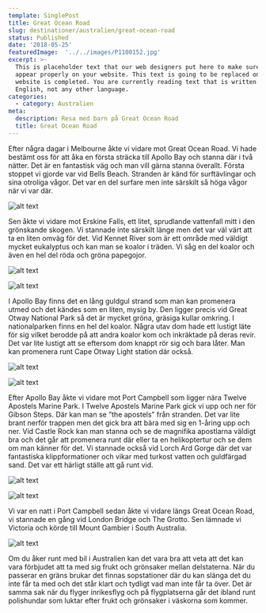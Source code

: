 ```yaml
---
template: SinglePost
title: Great Ocean Road
slug: destinationer/australien/great-ocean-road
status: Published
date: '2018-05-25'
featuredImage:  '../../images/P1100152.jpg'
excerpt: >-
  This is placeholder text that our web designers put here to make sure words
  appear properly on your website. This text is going to be replaced once the
  website is completed. You are currently reading text that is written in
  English, not any other language.
categories:
  - category: Australien
meta:
  description: Resa med barn på Great Ocean Road
  title: Great Ocean Road
---
```


Efter några dagar i Melbourne åkte vi vidare mot Great Ocean Road. Vi hade bestämt oss för att åka en första sträcka till Apollo Bay och stanna där i två nätter. Det är en fantastisk väg och man vill gärna stanna överallt. Första stoppet vi gjorde var vid Bells Beach. Stranden är känd för surftävlingar och sina otroliga vågor. Det var en del surfare men inte särskilt så höga vågor när vi var där.

![alt text](/images/P1090981.jpg "Erskin Falls längs Great Ocean Road")

Sen åkte vi vidare mot Erskine Falls, ett litet, sprudlande vattenfall mitt i den grönskande skogen. Vi stannade inte särskilt länge men det var väl värt att ta en liten omväg för det. Vid Kennet River som är ett område med väldigt mycket eukalyptus och kan man se koalor i träden. Vi såg en del koalor och även en hel del röda och gröna papegojor.

![alt text](/images/P1090993.jpg "Röda-gröna papegojor vid Great Ocean Road")

![alt text](/images/P1100053.jpg "Koala vid Great Ocean Road")

I Apollo Bay finns det en lång guldgul strand som man kan promenera utmed och det kändes som en liten, mysig by. Den ligger precis vid Great Otway National Park så det är mycket gröna, gräsiga kullar omkring. I nationalparken finns en hel del koalor. Några utav dom hade ett lustigt läte för sig vilket berodde på att andra koalor kom och inkräktade på deras revir. Det var lite lustigt att se eftersom dom knappt rör sig och bara låter. Man kan promenera runt Cape Otway Light station där också. 

![alt text](/images/P1100070.jpg "Apollo Bay vid Great Ocean Road")

![alt text](/images/P1100064.jpg "Great Otway National Park vid Great Ocean Road")


Efter Apollo Bay åkte vi vidare mot Port Campbell som ligger nära Twelve Apostels Marine Park. I Twelve Apostels Marine Park gick vi upp och ner för Gibson Steps. Där kan man se ”the apostels” från stranden. Det var lite brant nerför trappen men det gick bra att bära med sig en 1-åring upp och ner. Vid Castle Rock kan man stanna och se de magnifika apostlarna väldigt bra och det går att promenera runt där eller ta en helikoptertur och se dem om man känner för det. Vi stannade också vid Lorch Ard Gorge där det var fantastiska klippformationer och vikar med turkost vatten och guldfärgad sand. Det var ett härligt ställe att gå runt vid.

![alt text](/images/P1100152.jpg "Twelve Apostels Marine Park vid Great Ocean Road")

![alt text](/images/P1100201.jpg "Lorch ard Gorge vid Great Ocean Road")

Vi var en natt i Port Campbell sedan åkte vi vidare längs Great Ocean Road, vi stannade en gång vid London Bridge och The Grotto. Sen lämnade vi Victoria och körde till Mount Gambier i South Australia.

![alt text](/images/P1100212.jpg "Lorch ard Gorge vid Great Ocean Road")

Om du åker runt med bil i Australien kan det vara bra att veta att det kan vara förbjudet att ta med sig frukt och grönsaker mellan delstaterna. När du passerar en gräns brukar det finnas sopstationer där du kan slänga det du inte får ta med och det står klart och tydligt vad man inte får ta över. Det är samma sak när du flyger inrikesflyg och på flygplatserna går det ibland runt polishundar som luktar efter frukt och grönsaker i väskorna som kommer.
